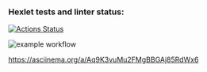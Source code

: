 ### Hexlet tests and linter status:
[![Actions Status](https://github.com/Oleg995/java-project-lvl1/workflows/hexlet-check/badge.svg)](https://github.com/Oleg995/java-project-lvl1/actions)


![example workflow](https://github.com/Oleg995/java-project-lvl1/actions/workflows/newfile.yaml/badge.svg)

https://asciinema.org/a/Aq9K3vuMu2FMgBBGAj85RdWx6

